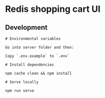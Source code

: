 # Redis shopping cart UI

## Development

```
# Environmental variables

Go into server folder and then:

Copy `.env.example` to `.env`

# Install dependencies

npm cache clean && npm install

# Serve locally

npm run serve
```
